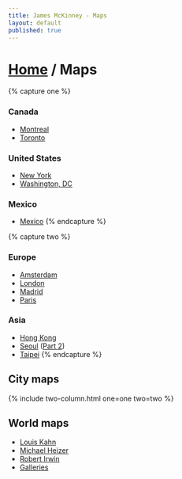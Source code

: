 ```yaml
---
title: James McKinney - Maps
layout: default
published: true
---
```


# [Home](/) / Maps

{% capture one %}
### Canada

* [Montreal](https://www.google.com/maps/d/edit?mid=1pKDvWCvnInNN2igV2ruxxL_srzE)
* [Toronto](https://www.google.com/maps/d/edit?mid=1sMiga7vQsqWdqEVQCqHsxjX2jeU)

### United States

* [New York](https://www.google.com/maps/d/edit?mid=1_9jfCvpTvB_04xf81gjBYPHYyBQ)
* [Washington, DC](https://www.google.com/maps/d/edit?mid=1JeMlllS8WHi1ZFq4uhQTAUeWwPo)

### Mexico

* [Mexico](https://www.google.com/maps/d/edit?mid=1zZV3xZPdo24g4orYuPRAdeELCAo)
{% endcapture %}

{% capture two %}
### Europe

* [Amsterdam](https://www.google.com/maps/d/edit?mid=1hG1hPucPhWcPLeuEOlmoCtpX-hI)
* [London](https://www.google.com/maps/d/edit?mid=1iKJy6uFPCL1f_9xcAbOPThBvUnM)
* [Madrid](https://www.google.com/maps/d/edit?mid=1IMHUqm0FKpTmDXif56XAkk4qlOI)
* [Paris](https://www.google.com/maps/d/edit?mid=1DH36h3gm6sxiWgnut1J6T5TSyP0)

### Asia

* [Hong Kong](https://www.google.com/maps/d/edit?mid=10Ko4WpYwyc3GIQoXkzk0x_MX5HM)
* [Seoul](https://www.google.com/maps/d/edit?mid=10rU1xFU3-mLHWwI9HGJg3LcFJ6g) ([Part 2](https://www.google.com/maps/d/edit?mid=1_Uu5rfpTb229flKCQLkTyU-XLM8))
* [Taipei](https://www.google.com/maps/d/edit?mid=1zo-E__D6TD7ILtUnfzjqlKoIn4U)
{% endcapture %}

## City maps

{% include two-column.html one=one two=two %}

## World maps

* [Louis Kahn](https://www.google.com/maps/d/edit?mid=13j2W0jI8VVgqeGVSMLEgqfO-iLs)
* [Michael Heizer](https://www.google.com/maps/d/edit?mid=1iXRJpnblrIyJsm_p8857hMVZC6k)
* [Robert Irwin](https://www.google.com/maps/d/edit?mid=1O9woBrF5F177L-UE8Z0MHJPGYrU)
* [Galleries](https://www.google.com/maps/d/edit?mid=1he4gOtzzJPYW0-lQ5QYsiPibN4I)
